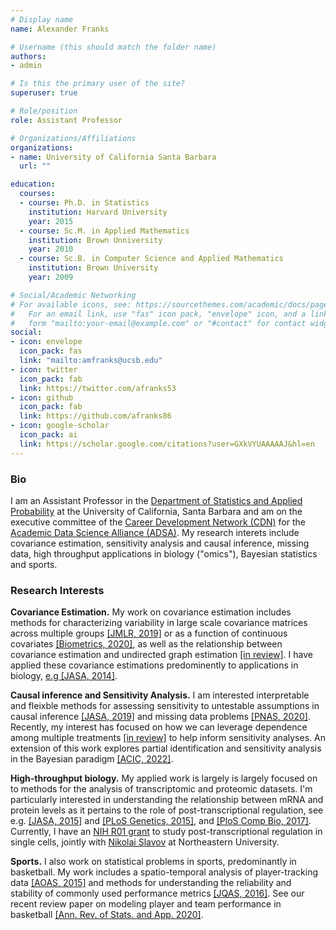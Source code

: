 ```yaml
---
# Display name
name: Alexander Franks

# Username (this should match the folder name)
authors:
- admin

# Is this the primary user of the site?
superuser: true

# Role/position
role: Assistant Professor

# Organizations/Affiliations
organizations:
- name: University of California Santa Barbara
  url: ""

education:
  courses:
  - course: Ph.D. in Statistics
    institution: Harvard University
    year: 2015
  - course: Sc.M. in Applied Mathematics
    institution: Brown Unniversity
    year: 2010
  - course: Sc.B. in Computer Science and Applied Mathematics
    institution: Brown University
    year: 2009

# Social/Academic Networking
# For available icons, see: https://sourcethemes.com/academic/docs/page-builder/#icons
#   For an email link, use "fas" icon pack, "envelope" icon, and a link in the
#   form "mailto:your-email@example.com" or "#contact" for contact widget.
social:
- icon: envelope
  icon_pack: fas
  link: "mailto:amfranks@ucsb.edu"
- icon: twitter
  icon_pack: fab
  link: https://twitter.com/afranks53
- icon: github
  icon_pack: fab
  link: https://github.com/afranks86
- icon: google-scholar
  icon_pack: ai
  link: https://scholar.google.com/citations?user=GXkVYUAAAAAJ&hl=en
---
```


### Bio
I am an Assistant Professor in the [Department of Statistics and Applied Probability](https://www.pstat.ucsb.edu/) at the University of California, Santa Barbara and am on the executive committee of the [Career Development Network (CDN)](https://academicdatascience.org/cdn) for the [Academic Data Science Alliance (ADSA)](https://academicdatascience.org). My research interets include covariance estimation, sensitivity analysis and causal inference, missing data,  high throughput applications in biology ("omics"), Bayesian statistics and sports.

### Research Interests
**Covariance Estimation.** My work on covariance estimation includes methods  for characterizing variability in large scale covariance matrices across multiple groups [\[JMLR, 2019\]](/publication/2019-shared/) or as a function of continuous covariates [\[Biometrics, 2020\]](/publication/2020-reducing/), as well as the relationship between covariance estimation and undirected graph estimation [\[in review\]](/publication/2021-wang-confounding). I have applied these covariance estimations predominently to applications in biology,  [e.g \[JASA, 2014\]](/publication/2014-covariance/).

**Causal inference and Sensitivity Analysis.**  I am interested interpretable and fleixble methods for assessing sensitivity to untestable assumptions in causal inference [\[JASA, 2019\]](/publication/2019-flexible/) and missing data problems [\[PNAS, 2020\]](/publication/2020-nmar/). Recently, my interest has focused on how we can leverage dependence among multiple treatments [\[in review\]](/publication/2021-zheng-copula/) to help inform sensitivity analyses.  An extension of this work explores partial identification and sensitivity analysis in the Bayesian paradigm [\[ACIC, 2022\]](/publication/2022-bayes-multi-treat/). 

**High-throughput biology.** My applied work is largely is largely focused on to methods for the analysis of transcriptomic and proteomic datasets.  I'm particularly interested in understanding the relationship between mRNA and protein levels as it pertains to the role of post-transcriptional regulation, see e.g. [\[JASA, 2015\]](/publication/2014-covariance/) and [\[PLoS Genetics, 2015\]](/publication/2014-csardi/), and [\[PloS Comp Bio, 2017\]](/publication/2017-post/).
Currently, I have an [NIH R01 grant](https://reporter.nih.gov/search/ZgqVmNG1fk2ufP_f9mI3Rg/project-details/10378378) to study post-transcriptional regulation in single cells, jointly with [Nikolai Slavov](https://slavovlab.net/) at Northeastern University.

**Sports.** I also work on statistical problems in sports, predominantly in basketball.  My work includes a spatio-temporal analysis of player-tracking data [\[AOAS, 2015\]](/publication/2014-characterizing/) and methods for understanding the reliability and stability of commonly used performance metrics [\[JQAS, 2016\]](/publication/2016-meta/). See our recent review paper on modeling player and team performance in basketball [\[Ann. Rev. of Stats. and App. 2020\]](/publication/2020-modeling/).



